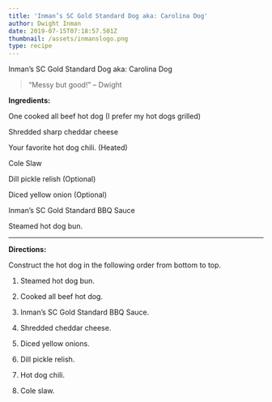 ```yaml
---
title: 'Inman’s SC Gold Standard Dog aka: Carolina Dog'
author: Dwight Inman
date: 2019-07-15T07:18:57.501Z
thumbnail: /assets/inmanslogo.png
type: recipe
---
```

Inman’s SC Gold Standard Dog aka: Carolina Dog

> “Messy but good!” – Dwight

**Ingredients:**

One cooked all beef hot dog (I prefer my hot dogs grilled)

Shredded sharp cheddar cheese

Your favorite hot dog chili. (Heated)

Cole Slaw

Dill pickle relish (Optional)

Diced yellow onion (Optional)

Inman’s SC Gold Standard BBQ Sauce

Steamed hot dog bun.

****

**Directions:**

Construct the hot dog in the following order from bottom to top.

1. Steamed hot dog bun.

2. Cooked all beef hot dog.

3. Inman’s SC Gold Standard BBQ Sauce.

4. Shredded cheddar cheese.

5. Diced yellow onions.

6. Dill pickle relish.

7. Hot dog chili.

8. Cole slaw.
